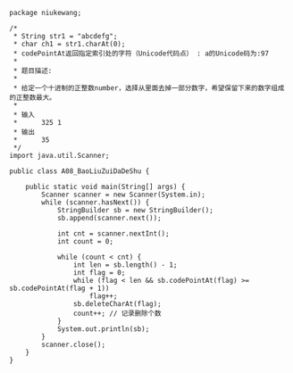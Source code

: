 	package niukewang;
	
	/*
	 * String str1 = "abcdefg";   
	 * char ch1 = str1.charAt(0); 
	 * codePointAt返回指定索引处的字符（Unicode代码点） : a的Unicode码为:97
	 * 
	 * 题目描述:
	 * 
	 * 给定一个十进制的正整数number，选择从里面去掉一部分数字，希望保留下来的数字组成的正整数最大。
	 * 
	 * 输入
	 * 		325 1
	 * 输出
	 * 		35
	 */
	import java.util.Scanner;
	
	public class A08_BaoLiuZuiDaDeShu {
	
		public static void main(String[] args) {
			Scanner scanner = new Scanner(System.in);
			while (scanner.hasNext()) {
				StringBuilder sb = new StringBuilder();
				sb.append(scanner.next());
	
				int cnt = scanner.nextInt();
				int count = 0;
	
				while (count < cnt) {
					int len = sb.length() - 1;
					int flag = 0;
					while (flag < len && sb.codePointAt(flag) >= sb.codePointAt(flag + 1))
						flag++;
					sb.deleteCharAt(flag);
					count++; // 记录删除个数
				}
				System.out.println(sb);
			}
			scanner.close();
		}
	}

